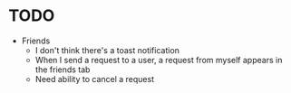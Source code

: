 # TODO

- Friends
  - I don't think there's a toast notification
  - When I send a request to a user, a request from myself appears in the friends tab
  - Need ability to cancel a request
